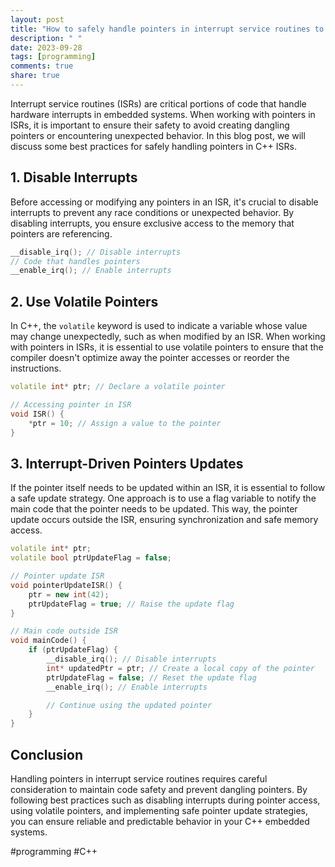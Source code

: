```yaml
---
layout: post
title: "How to safely handle pointers in interrupt service routines to avoid creating dangling pointers in C++"
description: " "
date: 2023-09-28
tags: [programming]
comments: true
share: true
---
```


Interrupt service routines (ISRs) are critical portions of code that handle hardware interrupts in embedded systems. When working with pointers in ISRs, it is important to ensure their safety to avoid creating dangling pointers or encountering unexpected behavior. In this blog post, we will discuss some best practices for safely handling pointers in C++ ISRs.

## 1. Disable Interrupts
Before accessing or modifying any pointers in an ISR, it's crucial to disable interrupts to prevent any race conditions or unexpected behavior. By disabling interrupts, you ensure exclusive access to the memory that pointers are referencing. 

```cpp
__disable_irq(); // Disable interrupts
// Code that handles pointers
__enable_irq(); // Enable interrupts
```

## 2. Use Volatile Pointers
In C++, the `volatile` keyword is used to indicate a variable whose value may change unexpectedly, such as when modified by an ISR. When working with pointers in ISRs, it is essential to use volatile pointers to ensure that the compiler doesn't optimize away the pointer accesses or reorder the instructions.

```cpp
volatile int* ptr; // Declare a volatile pointer

// Accessing pointer in ISR
void ISR() {
    *ptr = 10; // Assign a value to the pointer
}
```

## 3. Interrupt-Driven Pointers Updates
If the pointer itself needs to be updated within an ISR, it is essential to follow a safe update strategy. One approach is to use a flag variable to notify the main code that the pointer needs to be updated. This way, the pointer update occurs outside the ISR, ensuring synchronization and safe memory access.

```cpp
volatile int* ptr;
volatile bool ptrUpdateFlag = false;

// Pointer update ISR
void pointerUpdateISR() {
    ptr = new int(42);
    ptrUpdateFlag = true; // Raise the update flag
}

// Main code outside ISR
void mainCode() {
    if (ptrUpdateFlag) {
        __disable_irq(); // Disable interrupts
        int* updatedPtr = ptr; // Create a local copy of the pointer
        ptrUpdateFlag = false; // Reset the update flag
        __enable_irq(); // Enable interrupts

        // Continue using the updated pointer
    }
}
```

## Conclusion
Handling pointers in interrupt service routines requires careful consideration to maintain code safety and prevent dangling pointers. By following best practices such as disabling interrupts during pointer access, using volatile pointers, and implementing safe pointer update strategies, you can ensure reliable and predictable behavior in your C++ embedded systems.

#programming #C++